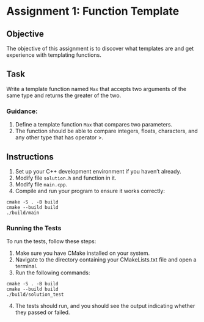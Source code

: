 # Assignment 1: Function Template

## Objective
The objective of this assignment is to discover what templates are and get experience with templating functions.

## Task
Write a template function named `Max` that accepts two arguments of the same type and returns the greater of the two.

### Guidance:

1. Define a template function `Max` that compares two parameters.
2. The function should be able to compare integers, floats, characters, and any other type that has operator >.

## Instructions
1. Set up your C++ development environment if you haven’t already.
2. Modify file `solution.h` and function in it.
3. Modify file `main.cpp`.
4. Compile and run your program to ensure it works correctly:
```shell
cmake -S . -B build
cmake --build build
./build/main
```

### Running the Tests
To run the tests, follow these steps:

1. Make sure you have CMake installed on your system.
2. Navigate to the directory containing your CMakeLists.txt file and open a terminal.
3. Run the following commands:
```shell
cmake -S . -B build
cmake --build build
./build/solution_test
```
4. The tests should run, and you should see the output indicating whether they passed or failed.


